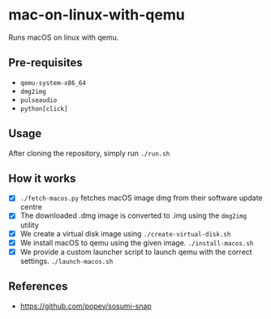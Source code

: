 # mac-on-linux-with-qemu

Runs macOS on linux with qemu.

## Pre-requisites

- `qemu-system-x86_64`
- `dmg2img`
- `pulseaudio`
- `python[click]`

## Usage

After cloning the repository, simply run `./run.sh`

## How it works

- [x] `./fetch-macos.py` fetches macOS image dmg from their software update centre
- [x] The downloaded .dmg image is converted to .img using the `dmg2img` utility
- [x] We create a virtual disk image using `./create-virtual-disk.sh`
- [x] We install macOS to qemu using the given image. `./install-macos.sh`
- [x] We provide a custom launcher script to launch qemu with the correct settings. `./launch-macos.sh`

## References
- https://github.com/popey/sosumi-snap
